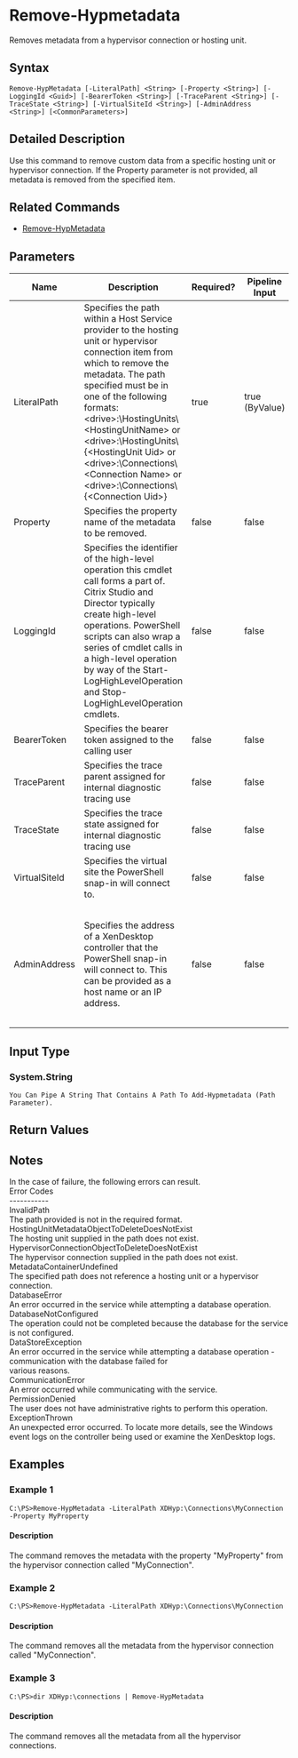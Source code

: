 ﻿
# Remove-Hypmetadata
Removes metadata from a hypervisor connection or hosting unit.
## Syntax

```
Remove-HypMetadata [-LiteralPath] <String> [-Property <String>] [-LoggingId <Guid>] [-BearerToken <String>] [-TraceParent <String>] [-TraceState <String>] [-VirtualSiteId <String>] [-AdminAddress <String>] [<CommonParameters>]
```

## Detailed Description
Use this command to remove custom data from a specific hosting unit or hypervisor connection.  If the Property parameter is not provided, all metadata is removed from the specified item.


## Related Commands

* [Remove-HypMetadata](../Remove-HypMetadata/)
## Parameters
| Name   | Description | Required? | Pipeline Input | Default Value |
| --- | --- | --- | --- | --- |
| LiteralPath | Specifies the path within a Host Service provider to the hosting unit or hypervisor connection item from which to remove the metadata. The path specified must be in one of the following formats: &lt;drive&gt;:\\HostingUnits\\&lt;HostingUnitName&gt; or  &lt;drive&gt;:\\HostingUnits\\{&lt;HostingUnit Uid&gt; or  &lt;drive&gt;:\\Connections\\&lt;Connection Name&gt; or  &lt;drive&gt;:\\Connections\\{&lt;Connection Uid&gt;} | true | true (ByValue) |  |
| Property | Specifies the property name of the metadata to be removed. | false | false |  |
| LoggingId | Specifies the identifier of the high-level operation this cmdlet call forms a part of. Citrix Studio and Director typically create high-level operations. PowerShell scripts can also wrap a series of cmdlet calls in a high-level operation by way of the Start-LogHighLevelOperation and Stop-LogHighLevelOperation cmdlets. | false | false |  |
| BearerToken | Specifies the bearer token assigned to the calling user | false | false |  |
| TraceParent | Specifies the trace parent assigned for internal diagnostic tracing use | false | false |  |
| TraceState | Specifies the trace state assigned for internal diagnostic tracing use | false | false |  |
| VirtualSiteId | Specifies the virtual site the PowerShell snap-in will connect to. | false | false |  |
| AdminAddress | Specifies the address of a XenDesktop controller that the PowerShell snap-in will connect to.  This can be provided as a host name or an IP address. | false | false | LocalHost. Once a value is provided by any cmdlet, this value will become the default. |

## Input Type

### System.String  
    You Can Pipe A String That Contains A Path To Add-Hypmetadata (Path Parameter).

## Return Values

### 

## Notes
In the case of failure, the following errors can result.  
    Error Codes  
    -----------  
    InvalidPath  
    The path provided is not in the required format.  
    HostingUnitMetadataObjectToDeleteDoesNotExist  
    The hosting unit supplied in the path does not exist.  
    HypervisorConnectionObjectToDeleteDoesNotExist  
    The hypervisor connection supplied in the path does not exist.  
    MetadataContainerUndefined  
    The specified path does not reference a hosting unit or a hypervisor connection.  
    DatabaseError  
    An error occurred in the service while attempting a database operation.  
    DatabaseNotConfigured  
    The operation could not be completed because the database for the service is not configured.  
    DataStoreException  
    An error occurred in the service while attempting a database operation - communication with the database failed for  
    various reasons.  
    CommunicationError  
    An error occurred while communicating with the service.  
    PermissionDenied  
    The user does not have administrative rights to perform this operation.  
    ExceptionThrown  
    An unexpected error occurred.  To locate more details, see the Windows event logs on the controller being used or examine the XenDesktop logs.
## Examples

### Example 1

```
C:\PS>Remove-HypMetadata -LiteralPath XDHyp:\Connections\MyConnection -Property MyProperty
```

#### Description
The command removes the metadata with the property "MyProperty" from the hypervisor connection called "MyConnection".
### Example 2

```
C:\PS>Remove-HypMetadata -LiteralPath XDHyp:\Connections\MyConnection
```

#### Description
The command removes all the metadata from the hypervisor connection called "MyConnection".
### Example 3

```
C:\PS>dir XDHyp:\connections | Remove-HypMetadata
```

#### Description
The command removes all the metadata from all the hypervisor connections.
